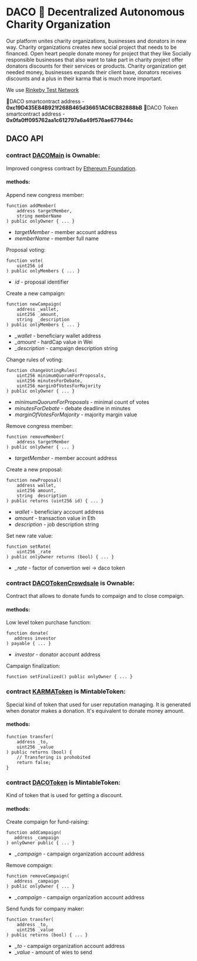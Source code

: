 # DACO :green_heart: Decentralized Autonomous Charity Organization
Our platform unites charity organizations, businesses and donators in new way.
Charity organizations creates new social project that needs to be financed. 
Open heart people donate money for project that they like
Socially responsible businesses that also want to take part in charity project offer donators discounts for their services or products.
Charity organization get needed money, businesses expands their client base, donators receives discounts and a plus in their karma that is much more important.

We use [Rinkeby Test Network](https://www.rinkeby.io/)

:link:DACO smartcontract address - **0xc19D435E84B921f268B465d36651AC6CB82888bB**
:link:DACO Token smartcontract address - **0x0fa0ff095762aa1c612797a6a49f576ae677944c**

## DACO API

### contract [DACOMain](https://github.com/krivov/daco/blob/master/DACOMain.sol) is Ownable:
Improved congress contract by [Ethereum Foundation](https://www.ethereum.org/dao#the-blockchain-congress).
#### methods:
Append new congress member:
```solidity
function addMember(
    address targetMember, 
    string memberName
) public onlyOwner { ... }
```
* *targetMember* - member account address
* *memberName* - member full name

Proposal voting:
```solidity
function vote(
    uint256 id
) public onlyMembers { ... }
```
* *id* - proposal identifier

Create a new campaign:
```solidity
function newCampaign(
    address _wallet, 
    uint256 _amount, 
    string  _description
) public onlyMembers { ... }
```
* *_wallet* - beneficiary wallet address
* *_amount* - hardCap value in Wei
* *_description* - campaign description string

Change rules of voting:
```solidity
function changeVotingRules(
    uint256 minimumQuorumForProposals,
    uint256 minutesForDebate,
    uint256 marginOfVotesForMajority
) public onlyOwner { ... }
```
* *minimumQuorumForProposals* - minimal count of votes
* *minutesForDebate* - debate deadline in minutes
* *marginOfVotesForMajority* - majority margin value

Remove congress member:
```solidity
function removeMember(
    address targetMember
) public onlyOwner { ... }
```
* *targetMember* - member account address

Create a new proposal:
```solidity
function newProposal(
    address wallet,
    uint256 amount,
    string  description
) public returns (uint256 id) { ... }
```
* *wallet* - beneficiary account address
* *amount* - transaction value in Eth
* *description* - job description string

Set new rate value:
```solidity
function setRate(
    uint256 _rate
) public onlyOwner returns (bool) { ... }
```
* *_rate* - factor of convertion wei -> daco token


### contract [DACOTokenCrowdsale](https://github.com/krivov/daco/blob/master/DACOTokenCrowdsale.sol) is Ownable:
Contract that allows to donate funds to compaign and to close compaign.
#### methods:
Low level token purchase function:
```solidity
function donate(
   address investor
) payable { ... }
```
* *investor* - donator account address

Campaign finalization:
```solidity
function setFinalized() public onlyOwner { ... }
```

### contract [KARMAToken](https://github.com/krivov/daco/blob/master/tokens/KARMAToken.sol) is MintableToken:
Special kind of token that used for user reputation managing.
It is generated when donator makes a donation. It's equivalent to donate money amount.
#### methods:
```solidity
function transfer(
    address _to, 
    uint256 _value
) public returns (bool) {
    // Transfering is prohobited
    return false;
}
```

### contract [DACOToken](https://github.com/krivov/daco/blob/master/tokens/DACOToken.sol) is MintableToken:
Kind of token that is used for getting a discount.
#### methods:
Create compaign for fund-raising:
```solidity
function addCampaign(
   address _campaign
) onlyOwner public { ... }
```
* *_campaign* - campaign organization account address
   
Remove compaign:
```solidity
function removeCampaign(
   address _campaign
) public onlyOwner { ... }
```
* *_campaign* - campaign organization account address

Send funds for company maker:
```solidity
function transfer(
    address _to, 
    uint256 _value
) public returns (bool) { ... }
```
* *_to* - campaign organization account address
* *_value* - amount of wies to send

